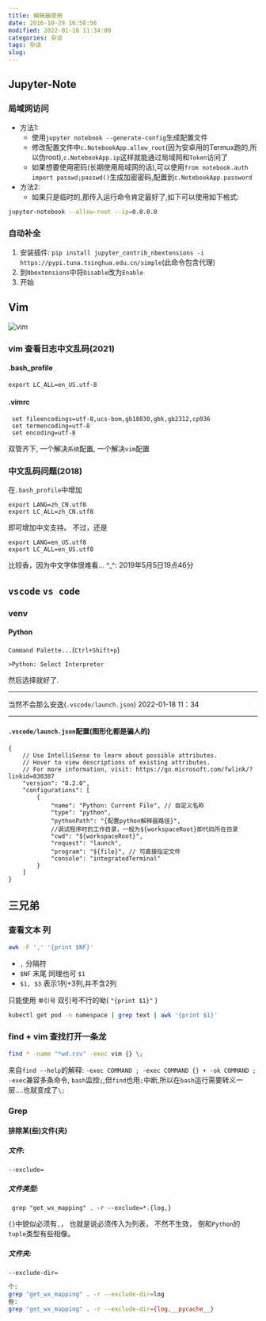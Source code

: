 ```yaml
---
title: 编辑器使用
date: 2016-10-29 16:58:56
modified: 2022-01-18 11:34:00
categories: 杂谈
tags: 杂谈
slug: 
---
```


## Jupyter-Note
### 局域网访问
- 方法1: 
    - 使用`jupyter notebook --generate-config`生成配置文件
    - 修改配置文件中`c.NotebookApp.allow_root`(因为安卓用的Termux跑的,所以伪root),`c.NotebookApp.ip`这样就能通过局域网和`Token`访问了
    - 如果想要使用密码(长期使用局域网的话),可以使用`from notebook.auth import passwd;passwd()`生成加密密码,配置到`c.NotebookApp.password`
- 方法2:
    - 如果只是临时的,那传入运行命令肯定最好了,如下可以使用如下格式:
```bash
jupyter-notebook --allow-root --ip=0.0.0.0
```
### 自动补全
1. 安装插件: `pip install jupyter_contrib_nbextensions -i https://pypi.tuna.tsinghua.edu.cn/simple`(此命令包含代理)
2. 到`Nbextensions`中将`Disable`改为`Enable`
3. 开始

## Vim
![vim](https://tse4-mm.cn.bing.net/th/id/OIP.RsJpt9plNxxlrxA9yV-OVwHaHa?pid=ImgDet&rs=1)
### vim 查看日志中文乱码(2021)

#### .bash_profile
```
export LC_ALL=en_US.utf-8
```
#### .vimrc
```
 set fileencodings=utf-8,ucs-bom,gb18030,gbk,gb2312,cp936
 set termencoding=utf-8
 set encoding=utf-8
```
双管齐下, 一个解决`系统`配置, 一个解决`vim`配置
### 中文乱码问题(2018)
在`.bash_profile`中增加
```
export LANG=zh_CN.utf8
export LC_ALL=zh_CN.utf8
```
即可增加中文支持。   不过，还是
```
export LANG=en_US.utf8
export LC_ALL=en_US.utf8
```
比较香，因为中文字体很难看…
^_^: 
    2019年5月5日19点46分

## `vscode` `vs code`
### venv
#### Python
`Command Palette...`(`Ctrl+Shift+p`)
```
>Python: Select Interpreter
```

然后选择就好了.

----

当然不会那么安逸(`.vscode/launch.json`)
2022-01-18 11：34

----
#### `.vscode/launch.json`配置(图形化都是骗人的)
```
{
    // Use IntelliSense to learn about possible attributes.
    // Hover to view descriptions of existing attributes.
    // For more information, visit: https://go.microsoft.com/fwlink/?linkid=830387
    "version": "0.2.0",
    "configurations": [
        {
            "name": "Python: Current File", // 自定义名称
            "type": "python",
            "pythonPath": "{配置python解释器路径}",
			//调试程序时的工作目录，一般为${workspaceRoot}即代码所在目录
            "cwd": "${workspaceRoot}",
            "request": "launch",
            "program": "${file}", // 可直接指定文件
            "console": "integratedTerminal"
        }
    ]
}
```

## 三兄弟
### 查看文本 列
```bash
awk -F ',' '{print $NF}'
```
- `,` 分隔符
- `$NF` 末尾 同理也可 `$1`
- `$1, $3` 表示1列+3列,并不含2列

只能使用 `单引号` 双引号不行的呦( `"{print $1}"` )
```bash
kubectl get pod -n namespace | grep text | awk '{print $1}'
```

### find + vim 查找打开一条龙
```bash
find * -name "*wd.csv" -exec vim {} \;
```
来自`find --help`的解释: `-exec COMMAND ; -exec COMMAND {} + -ok COMMAND ;`
`-exec`兼容多条命令, `bash`监控`;`,但`find`也用`;`中断,所以在`bash`运行需要转义一层....也就变成了`\;`

### Grep
#### 排除某(些)文件(夹)
##### 文件:
`--exclude=`
##### 文件类型:
```
 grep "get_wx_mapping" . -r --exclude=*.{log,}
```
`{}`中貌似必须有`,`， 也就是说必须传入为列表， 不然不生效， 倒和`Python`的`tuple`类型有些相像。
##### 文件夹:
`--exclude-dir=`

```bash
个:
grep "get_wx_mapping" . -r --exclude-dir=log
些:
grep "get_wx_mapping" . -r --exclude-dir={log,__pycache__}
```
